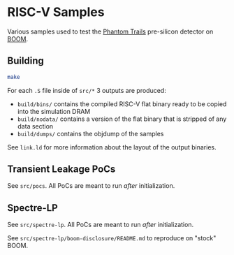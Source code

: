 # RISC-V Samples

Various samples used to test the [Phantom Trails](https://github.com/vusec/phantom-trails)
pre-silicon detector on [BOOM](https://github.com/riscv-boom/riscv-boom).

## Building

```bash
make
```

For each `.S` file inside of `src/*` 3 outputs are produced:

- `build/bins/` contains the compiled RISC-V flat binary ready to be copied into the simulation DRAM
- `build/nodata/` contains a version of the flat binary that is stripped of any data section
- `build/dumps/` contains the objdump of the samples

See `link.ld` for more information about the layout of the output binaries.

## Transient Leakage PoCs

See `src/pocs`. All PoCs are meant to run _after_ initialization.

## Spectre-LP

See `src/spectre-lp`. All PoCs are meant to run _after_ initialization.

See `src/spectre-lp/boom-disclosure/README.md` to reproduce on "stock" BOOM.
